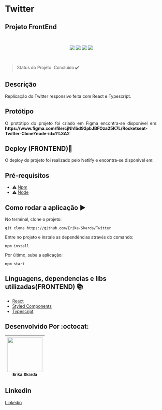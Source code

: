 # Twitter

## Projeto FrontEnd

</br>
<p align="center">
    <img src="https://img.shields.io/static/v1?label=react&message=framework&color=blue&style=for-the-badge&logo=REACT" />
    <img src="https://img.shields.io/static/v1?label=node&message=library&color=green&style=for-the-badge&logo=Node"/>
    <img src="https://img.shields.io/static/v1?label=typescript&message=language&color=blue&style=for-the-badge&logo=TYPESCRIPT"/>
    <img src="https://img.shields.io/static/v1?label=styled-component&message=library&color=pink&style=for-the-badge&logo=STYLED-COMPONENTS"/>
</p> 
</br>

> Status do Projeto: Concluído :heavy_check_mark:  

## Descrição

Replicação do Twitter responsivo feita com React e Typescript.

## Protótipo

<p align="justify">
  O protótipo do projeto foi criado em Figma encontra-se disponivel em: <b>https://www.figma.com/file/cjNh1bd93pbJBFOza25K7L/Rocketseat-Twitter-Clone?node-id=1%3A2</b>
</p>


## Deploy (FRONTEND):dash:

<p align="justify">
  O deploy do projeto foi realizado pelo Netlify e encontra-se disponivel em: <b><a target="blank href="organic-trouble.surge.sh"</a></b>
</p>


## Pré-requisitos

- :warning: [Npm](https://www.npmjs.com/)</br>
- :warning: [Node](https://nodejs.org/en/download/)

## Como rodar a aplicação :arrow_forward:

No terminal, clone o projeto: 

```
git clone https://github.com/Erika-Skarda/Twitter
```
Entre no projeto e instale as dependências através do comando:
```
npm install
```
Por último, suba a aplicação:
```
npm start
```

## Linguagens, dependencias e libs utilizadas(FRONTEND) :books:

- [React](https://pt-br.reactjs.org/)
- [Styled Components](https://styled-components.com/)
- [Typescript](https://www.typescriptlang.org/)


## Desenvolvido Por :octocat:

| [<img src="https://avatars1.githubusercontent.com/u/60902843?s=400&u=fca9219fa3416ab4b849077b9248f71d44133283&v=4" width=115><br><sub>Erika Skarda</sub>](https://www.linkedin.com/in/erika-skarda/) | 
| :---: |


## Linkedin

[Linkedin](https://www.linkedin.com/in/erika-skarda) 
